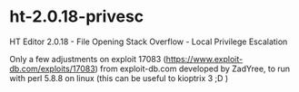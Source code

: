 # ht-2.0.18-privesc
HT Editor 2.0.18 - File Opening Stack Overflow - Local Privilege Escalation

Only a few adjustments on exploit 17083 (https://www.exploit-db.com/exploits/17083) from exploit-db.com developed by ZadYree, to run with perl 5.8.8 on linux (this can be useful to kioptrix 3 ;D )

